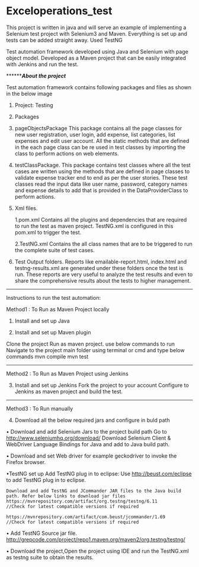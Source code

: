 # Exceloperations_test

This project is written in java and will serve an example of implementing a Selenium test project with Selenium3 and Maven.
Everything is set up and tests can be added straight away.
Used TestNG

Test automation framework developed using Java and Selenium with page object model.
Developed as a Maven project that can be easily integrated with Jenkins and run the test. 


***************************************************About the project*********************************************

Test automation framework contains following packages and files as shown in the below image
1. Project: Testing
2. Packages

1. pageObjectsPackage
This package contains all the page classes for new user registration, user login, add expense, list categories, 
list expenses and edit user account. All the static methods that are defined in the each page class can be re used 
in test classes by importing the class to perform actions on web elements.

2.	testClassPackage.
This package contains test classes where all the test cases are written using the methods that are defined in page 
classes to validate expense tracker end to end as per the user stories.
These test classes read the input data like user name, password, category names and expense details to add that is 
provided in the DataProviderClass to perform actions.

3. Xml files.

	1.pom.xml Contains all the plugins and dependencies that are required to run the test as maven project. TestNG.xml is configured 
in this pom.xml to trigger the test.

	2.TestNG.xml
	Contains the all class names that are to be triggered to run the complete suite of test cases.

4. Test Output folders.
Reports like emailable-report.html, index.html and testng-results.xml are generated under these folders once the test is run. 
These reports are very useful to analyze the test results and even to share the comprehensive results about the tests to 
higher management.

****************************************************************************************************************************


Instructions to run the test automation:

Method1 : To Run as Maven Project locally

1. Install and set up Java

2. Install and set up Maven plugin

Clone the project 
Run as maven project. use below commands to run
Navigate to the project main folder using terminal or cmd and type below commands
mvn compile
mvn test

************************************************************************************************************************************

Method2 : To Run as Maven Project using Jenkins

3. Install and set up Jenkins
Fork the project to your account 
Configure to Jenkins as maven project and build the test.


**********************************************************************************************************************************

Method3 : To Run manually

4. Download all the below required jars and configure in buld path

  • Download and add Selenium Jars to the project build path
    Go to http://www.seleniumhq.org/download/
    Download Selenium Client & WebDriver Language Bindings for Java and add to Java build path.
    
  • Download and set Web driver for example geckodriver to invoke the Firefox browser.
  
  •TestNG set up
   Add TestNG plug in to eclipse:
   Use http://beust.com/eclipse to add TestNG plug in to eclipse.
	  
    Download and add TestNG and JCommander JAR files to the Java build path. Refer below links to download jar files
    https://mvnrepository.com/artifact/org.testng/testng/6.11   
    //Check for latest compatible versions if required
    
    https://mvnrepository.com/artifact/com.beust/jcommander/1.69  
    //Check for latest compatible versions if required

  • Add TestNG Source jar file.
    http://grepcode.com/project/repo1.maven.org/maven2/org.testng/testng/
  
  • Download the project,Open the project using IDE and run the TestNG.xml as testng suite to obtain the results.


